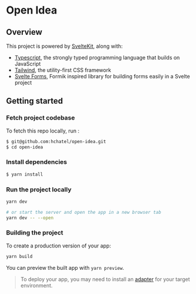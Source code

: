 # Open Idea

## Overview

This project is powered by [SvelteKit](https://kit.svelte.dev), along with:

-   [Typescript](https://www.typescriptlang.org/), the strongly typed programming language that builds on JavaScript
-   [Tailwind](https://tailwindcss.com/), the utility-first CSS framework
-   [Svelte Forms](https://svelte-forms-lib-sapper-docs), Formik inspired library for building forms easily in a Svelte project

## Getting started

### Fetch project codebase

To fetch this repo locally, run :

```bash
$ git@github.com:hchatel/open-idea.git
$ cd open-idea
```

### Install dependencies

```bash
$ yarn install
```

### Run the project locally

```bash
yarn dev

# or start the server and open the app in a new browser tab
yarn dev -- --open
```

### Building the project

To create a production version of your app:

```bash
yarn build
```

You can preview the built app with `yarn preview`.

> To deploy your app, you may need to install an [adapter](https://kit.svelte.dev/docs/adapters) for your target environment.
